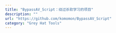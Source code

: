 ```yaml
---
title: "BypassAV_Script：绕过杀软学习的项目"
description: ""
url: "https://github.com/komomon/BypassAV_Script"
category: "Grey Hat Tools"
---
```

